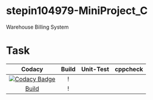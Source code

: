 # stepin104979-MiniProject_C
Warehouse Billing System
# Task
|Codacy|Build|Unit-Test|cppcheck|
|:--:|:--:|:--:|:--:|
|[![Codacy Badge](https://app.codacy.com/project/badge/Grade/715808d0495246559d4eea96856239ad)](https://www.codacy.com/gh/Saloni-Adanna/stepin104979-MiniProject_C/dashboard?utm_source=github.com&amp;utm_medium=referral&amp;utm_content=Saloni-Adanna/stepin104979-MiniProject_C&amp;utm_campaign=Badge_Grade)|!
[Build](<img alt="GitHub Workflow Status" src="https://img.shields.io/github/workflow/status/Saloni-Adanna/stepin104979-MiniProject_C/CI?label=C%2FC%2B%2B%20CI&logo=github">)|!
